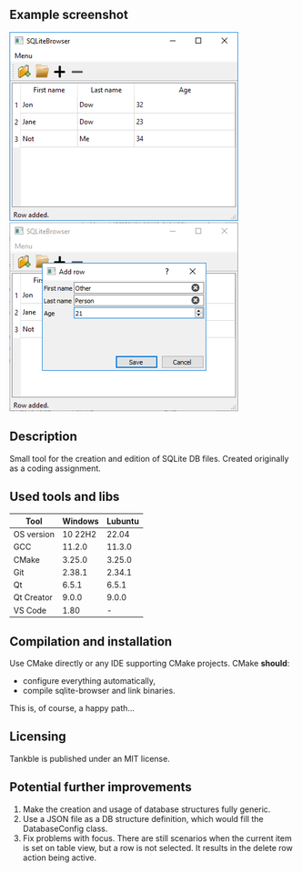 ## Example screenshot  
![Alt text](Screenshot1.png?raw=true "")
![Alt text](Screenshot2.png?raw=true "")

## Description
Small tool for the creation and edition of SQLite DB files. Created originally as a coding assignment.

## Used tools and libs
| Tool |  Windows | Lubuntu |
| --- | --- | --- |
| OS version | 10 22H2 | 22.04 |
| GCC | 11.2.0 | 11.3.0 |
| CMake | 3.25.0 | 3.25.0 |
| Git | 2.38.1 | 2.34.1 |
| Qt | 6.5.1 | 6.5.1 |
| Qt Creator | 9.0.0 | 9.0.0 |
| VS Code | 1.80 | - |

## Compilation and installation
Use CMake directly or any IDE supporting CMake projects. CMake **should**:
- configure everything automatically, 
- compile sqlite-browser and link binaries.  

This is, of course, a happy path... 

## Licensing
Tankble is published under an MIT license. 

## Potential further improvements
1) Make the creation and usage of database structures fully generic.  
2) Use a JSON file as a DB structure definition, which would fill the DatabaseConfig class.  
3) Fix problems with focus. There are still scenarios when the current item is set on table view, but a row is not selected. It results in the delete row action being active.  

